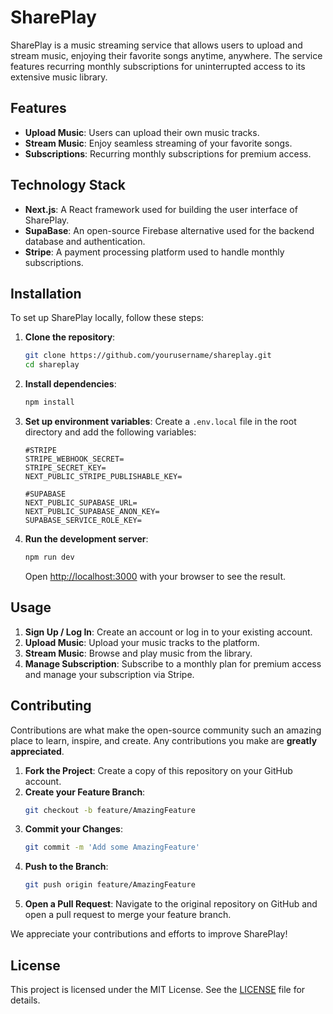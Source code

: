 # SharePlay

SharePlay is a music streaming service that allows users to upload and stream music, enjoying their favorite songs anytime, anywhere. The service features recurring monthly subscriptions for uninterrupted access to its extensive music library.

## Features

- **Upload Music**: Users can upload their own music tracks.
- **Stream Music**: Enjoy seamless streaming of your favorite songs.
- **Subscriptions**: Recurring monthly subscriptions for premium access.

## Technology Stack

- **Next.js**: A React framework used for building the user interface of SharePlay.
- **SupaBase**: An open-source Firebase alternative used for the backend database and authentication.
- **Stripe**: A payment processing platform used to handle monthly subscriptions.

## Installation

To set up SharePlay locally, follow these steps:

1. **Clone the repository**:
    ```bash
    git clone https://github.com/yourusername/shareplay.git
    cd shareplay
    ```

2. **Install dependencies**:
    ```bash
    npm install
    ```

3. **Set up environment variables**:
    Create a `.env.local` file in the root directory and add the following variables:
    ```
    #STRIPE
    STRIPE_WEBHOOK_SECRET=
    STRIPE_SECRET_KEY=
    NEXT_PUBLIC_STRIPE_PUBLISHABLE_KEY=

    #SUPABASE
    NEXT_PUBLIC_SUPABASE_URL=
    NEXT_PUBLIC_SUPABASE_ANON_KEY=
    SUPABASE_SERVICE_ROLE_KEY=
    ```

4. **Run the development server**:
    ```bash
    npm run dev
    ```

    Open [http://localhost:3000](http://localhost:3000) with your browser to see the result.

## Usage

1. **Sign Up / Log In**: Create an account or log in to your existing account.
2. **Upload Music**: Upload your music tracks to the platform.
3. **Stream Music**: Browse and play music from the library.
4. **Manage Subscription**: Subscribe to a monthly plan for premium access and manage your subscription via Stripe.

## Contributing

Contributions are what make the open-source community such an amazing place to learn, inspire, and create. Any contributions you make are **greatly appreciated**.

1. **Fork the Project**: Create a copy of this repository on your GitHub account.
2. **Create your Feature Branch**:
    ```bash
    git checkout -b feature/AmazingFeature
    ```
3. **Commit your Changes**:
    ```bash
    git commit -m 'Add some AmazingFeature'
    ```
4. **Push to the Branch**:
    ```bash
    git push origin feature/AmazingFeature
    ```
5. **Open a Pull Request**: Navigate to the original repository on GitHub and open a pull request to merge your feature branch.

We appreciate your contributions and efforts to improve SharePlay!

## License

This project is licensed under the MIT License. See the [LICENSE](LICENSE) file for details.
